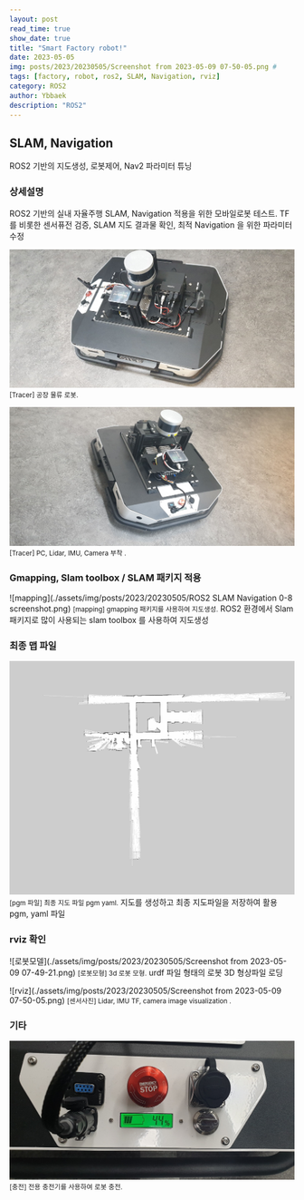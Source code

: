 ```yaml
---
layout: post
read_time: true
show_date: true
title: "Smart Factory robot!"
date: 2023-05-05
img: posts/2023/20230505/Screenshot from 2023-05-09 07-50-05.png # 
tags: [factory, robot, ros2, SLAM, Navigation, rviz]
category: ROS2
author: Ybbaek
description: "ROS2"
---
```

## SLAM, Navigation
ROS2 기반의 지도생성, 로봇제어, Nav2 파라미터 튜닝 

### 상세설명
ROS2 기반의 실내 자율주행 SLAM, Navigation 적용을 위한 모바일로봇 테스트.
TF를 비롯한 센서퓨전 검증, SLAM 지도 결과물 확인, 최적 Navigation 을 위한 파라미터 수정

![UGV](./assets/img/posts/2023/20230505/20230504_200538.jpg)
<small>[Tracer] 공장 물류 로봇.</small>

![Mount](./assets/img/posts/2023/20230505/20230504_200633.jpg)
<small>[Tracer] PC, Lidar, IMU, Camera 부착 .</small>

### Gmapping, Slam toolbox / SLAM 패키지 적용
![mapping](./assets/img/posts/2023/20230505/ROS2 SLAM Navigation 0-8 screenshot.png)
<small>[mapping] gmapping 패키지를 사용하여 지도생성.</small>
ROS2 환경에서 Slam 패키지로 많이 사용되는 slam toolbox 를 사용하여 지도생성

### 최종 맵 파일
![robot](./assets/img/posts/2023/20230505/B2011_2023-05-07-4.jpg)
<small>[pgm 파일] 최종 지도 파일 pgm yaml.</small>
지도를 생성하고 최종 지도파일을 저장하여 활용 pgm, yaml 파일

### rviz 확인
![로봇모델](./assets/img/posts/2023/20230505/Screenshot from 2023-05-09 07-49-21.png)
<small>[로봇모형] 3d 로봇 모형.</small>
urdf 파일 형태의 로봇 3D 형상파일 로딩

![rviz](./assets/img/posts/2023/20230505/Screenshot from 2023-05-09 07-50-05.png)
<small>[센서사진] Lidar, IMU TF, camera image visualization .</small>

### 기타
![로봇사용](./assets/img/posts/2023/20230505/20230505_225245.jpg)
<small>[충전] 전용 충전기를 사용하여 로봇 충전.</small>